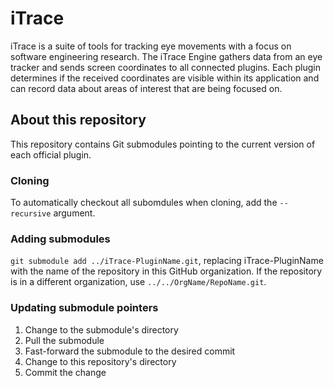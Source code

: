 # iTrace

iTrace is a suite of tools for tracking eye movements with a focus on software engineering research.  The iTrace Engine gathers data from an eye tracker and sends screen coordinates to all connected plugins.  Each plugin determines if the received coordinates are visible within its application and can record data about areas of interest that are being focused on.


## About this repository

This repository contains Git submodules pointing to the current version of each official plugin.


### Cloning

To automatically checkout all subomdules when cloning, add the `--recursive` argument.


### Adding submodules

`git submodule add ../iTrace-PluginName.git`, replacing iTrace-PluginName with the name of the repository in this GitHub organization.  If the repository is in a different organization, use `../../OrgName/RepoName.git`.


### Updating submodule pointers

1. Change to the submodule's directory
2. Pull the submodule
3. Fast-forward the submodule to the desired commit
4. Change to this repository's directory
5. Commit the change
